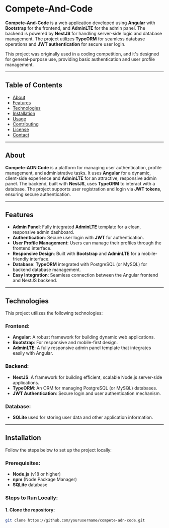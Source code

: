 # Compete-And-Code

**Compete-And-Code** is a web application developed using **Angular** with **Bootstrap** for the frontend, and **AdminLTE** for the admin panel. The backend is powered by **NestJS** for handling server-side logic and database management. The project utilizes **TypeORM** for seamless database operations and **JWT authentication** for secure user login.

This project was originally used in a coding competition, and it's designed for general-purpose use, providing basic authentication and user profile management.

---

## Table of Contents
- [About](#about)
- [Features](#features)
- [Technologies](#technologies)
- [Installation](#installation)
- [Usage](#usage)
- [Contributing](#contributing)
- [License](#license)
- [Contact](#contact)

---

## About

**Compete-ADN Code** is a platform for managing user authentication, profile management, and administrative tasks. It uses **Angular** for a dynamic, client-side experience and **AdminLTE** for an attractive, responsive admin panel. The backend, built with **NestJS**, uses **TypeORM** to interact with a database. The project supports user registration and login via **JWT tokens**, ensuring secure authentication.

---

## Features

- **Admin Panel**: Fully integrated **AdminLTE** template for a clean, responsive admin dashboard.
- **Authentication**: Secure user login with **JWT** for authentication.
- **User Profile Management**: Users can manage their profiles through the frontend interface.
- **Responsive Design**: Built with **Bootstrap** and **AdminLTE** for a mobile-friendly interface.
- **Database**: **TypeORM** integrated with PostgreSQL (or MySQL) for backend database management.
- **Easy Integration**: Seamless connection between the Angular frontend and NestJS backend.

---

## Technologies

This project utilizes the following technologies:

### Frontend:
- **Angular**: A robust framework for building dynamic web applications.
- **Bootstrap**: For responsive and mobile-first design.
- **AdminLTE**: A fully responsive admin panel template that integrates easily with Angular.

### Backend:
- **NestJS**: A framework for building efficient, scalable Node.js server-side applications.
- **TypeORM**: An ORM for managing PostgreSQL (or MySQL) databases.
- **JWT Authentication**: Secure login and user authentication mechanism.

### Database:
- **SQLite** used for storing user data and other application information.

---

## Installation

Follow the steps below to set up the project locally:

### Prerequisites:
- **Node.js** (v18 or higher)
- **npm** (Node Package Manager)
- **SQLite** database

### Steps to Run Locally:

#### 1. Clone the repository:
```bash
git clone https://github.com/yourusername/compete-adn-code.git
